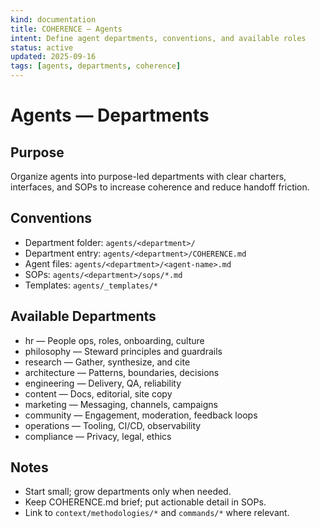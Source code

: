 ```yaml
---
kind: documentation
title: COHERENCE — Agents
intent: Define agent departments, conventions, and available roles
status: active
updated: 2025-09-16
tags: [agents, departments, coherence]
---
```


# Agents — Departments

## Purpose
Organize agents into purpose-led departments with clear charters, interfaces, and SOPs to increase coherence and reduce handoff friction.

## Conventions
- Department folder: `agents/<department>/`
- Department entry: `agents/<department>/COHERENCE.md`
- Agent files: `agents/<department>/<agent-name>.md`
- SOPs: `agents/<department>/sops/*.md`
- Templates: `agents/_templates/*`

## Available Departments
- hr — People ops, roles, onboarding, culture
- philosophy — Steward principles and guardrails
- research — Gather, synthesize, and cite
- architecture — Patterns, boundaries, decisions
- engineering — Delivery, QA, reliability
- content — Docs, editorial, site copy
- marketing — Messaging, channels, campaigns
- community — Engagement, moderation, feedback loops
- operations — Tooling, CI/CD, observability
- compliance — Privacy, legal, ethics

## Notes
- Start small; grow departments only when needed.
- Keep COHERENCE.md brief; put actionable detail in SOPs.
- Link to `context/methodologies/*` and `commands/*` where relevant.

